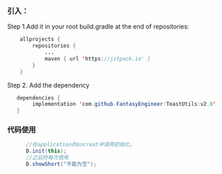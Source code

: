 ### 引入：<br>
Step 1.Add it in your root build.gradle at the end of repositories:<br>
```Java
	allprojects {
		repositories {
			...
			maven { url 'https://jitpack.io' }
		}
	}
```
  Step 2. Add the dependency<br>
 ```Java
 	dependencies {
         implementation 'com.github.FantasyEngineer:ToastUtils:v2.0'
	}
```
### 代码使用<br> 
```Java
      //在application的oncreat中调用初始化。
      D.init(this);
      //之后的每次使用
      D.showShort("不能为空");
```

